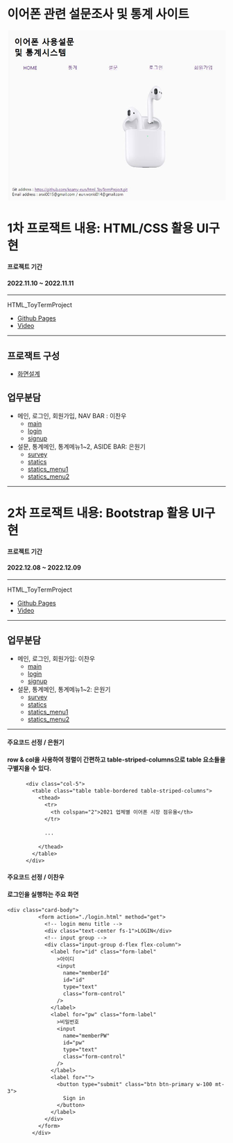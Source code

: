 # 이어폰 관련 설문조사 및 통계 사이트

<img src="https://github.com/keamy-eun/html_ToyTermProject/blob/master/docs/img/img.JPG?raw=true">

# 1차 프로잭트 내용: HTML/CSS 활용 UI구현

#### 프로젝트 기간

#### 2022.11.10 ~ 2022.11.11

<hr>
HTML_ToyTermProject

- [Github Pages](https://keamy-eun.github.io/html_ToyTermProject/html/main.html)
- [Video](https://youtu.be/czO1pB3gt1c)

<hr>

## 프로잭트 구성

- [화면설계](https://docs.google.com/presentation/d/1MT4p00oV3MBD5iE9hGsuAbLri1B2ZzOC4RzTV5BKOyU/edit#slide=id.g188a90b9cce_1_3)

## 업무분담

- 메인, 로그인, 회원가입, NAV BAR : 이찬우
  - [main](./docs/html/main.html)
  - [login](./docs/html/login.html)
  - [signup](./docs/html/signUp.html)
- 설문, 통계메인, 통계메뉴1~2, ASIDE BAR: 은원기
  - [survey](./docs/html/survey.html)
  - [statics](./docs/html/statics.html)
  - [statics_menu1](./docs/html/statics_menu1.html)
  - [statics_menu2](./docs/html/statics_menu2.html)

<hr>

# 2차 프로잭트 내용: Bootstrap 활용 UI구현

#### 프로젝트 기간

#### 2022.12.08 ~ 2022.12.09

<hr>
HTML_ToyTermProject

- [Github Pages](https://keamy-eun.github.io/html_ToyTermProject/Bootstrap/main.html)
- [Video](https://youtu.be/b0OGmnU35vQ)

<hr>

## 업무분담

- 메인, 로그인, 회원가입: 이찬우
  - [main](./docs/Bootstrap/main.html)
  - [login](./docs/Bootstrap/login.html)
  - [signup](./docs/Bootstrap/signUp.html)
- 설문, 통계메인, 통계메뉴1~2: 은원기
  - [survey](./docs/Bootstrap/survey.html)
  - [statics](./docs/Bootstrap/statics.html)
  - [statics_menu1](./docs/Bootstrap/statics_menu1.html)
  - [statics_menu2](./docs/Bootstrap/statics_menu2.html)

<hr>

#### 주요코드 선정 / 은원기

#### row & col을 사용하여 정렬이 간편하고 table-striped-columns으로 table 요소들을 구별지을 수 있다.

```
      <div class="col-5">
        <table class="table table-bordered table-striped-columns">
          <thead>
            <tr>
              <th colspan="2">2021 업체별 이어폰 시장 점유율</th>
            </tr>

            ...

          </thead>
        </table>
      </div>
```

#### 주요코드 선정 / 이찬우

#### 로그인을 실행하는 주요 화면

```
<div class="card-body">
          <form action="./login.html" method="get">
            <!-- login menu title -->
            <div class="text-center fs-1">LOGIN</div>
            <!-- input group -->
            <div class="input-group d-flex flex-column">
              <label for="id" class="form-label"
                >아이디
                <input
                  name="memberId"
                  id="id"
                  type="text"
                  class="form-control"
                />
              </label>
              <label for="pw" class="form-label"
                >비밀번호
                <input
                  name="memberPW"
                  id="pw"
                  type="text"
                  class="form-control"
                />
              </label>
              <label for="">
                <button type="submit" class="btn btn-primary w-100 mt-3">
                  Sign in
                </button>
              </label>
            </div>
          </form>
        </div>
```
